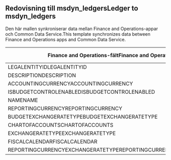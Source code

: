 ## <a name="ledger-to-msdyn_ledgers"></a><span data-ttu-id="b3118-101">Redovisning till msdyn_ledgers</span><span class="sxs-lookup"><span data-stu-id="b3118-101">Ledger to msdyn_ledgers</span></span>

<span data-ttu-id="b3118-102">Den här mallen synkroniserar data mellan Finance and Operations-appar och Common Data Service.</span><span class="sxs-lookup"><span data-stu-id="b3118-102">This template synchronizes data between Finance and Operations apps and Common Data Service.</span></span>

<span data-ttu-id="b3118-103">Finance and Operations-fält</span><span class="sxs-lookup"><span data-stu-id="b3118-103">Finance and Operations field</span></span> | <span data-ttu-id="b3118-104">Mappningstyp</span><span class="sxs-lookup"><span data-stu-id="b3118-104">Map type</span></span> | <span data-ttu-id="b3118-105">Övriga Dynamics 365-fält</span><span class="sxs-lookup"><span data-stu-id="b3118-105">Other Dynamics 365 field</span></span> | <span data-ttu-id="b3118-106">Standardvärde</span><span class="sxs-lookup"><span data-stu-id="b3118-106">Default value</span></span>
---|---|---|---
<span data-ttu-id="b3118-107">LEGALENTITYID</span><span class="sxs-lookup"><span data-stu-id="b3118-107">LEGALENTITYID</span></span> | >> | <span data-ttu-id="b3118-108">msdyn_company.cdm_companycode</span><span class="sxs-lookup"><span data-stu-id="b3118-108">msdyn_company.cdm_companycode</span></span> | 
<span data-ttu-id="b3118-109">DESCRIPTION</span><span class="sxs-lookup"><span data-stu-id="b3118-109">DESCRIPTION</span></span> | >> | <span data-ttu-id="b3118-110">msdyn_description</span><span class="sxs-lookup"><span data-stu-id="b3118-110">msdyn_description</span></span> | 
<span data-ttu-id="b3118-111">ACCOUNTINGCURRENCY</span><span class="sxs-lookup"><span data-stu-id="b3118-111">ACCOUNTINGCURRENCY</span></span> | >> | <span data-ttu-id="b3118-112">msdyn_accountingcurrency.isocurrencycode</span><span class="sxs-lookup"><span data-stu-id="b3118-112">msdyn_accountingcurrency.isocurrencycode</span></span> | 
<span data-ttu-id="b3118-113">ISBUDGETCONTROLENABLED</span><span class="sxs-lookup"><span data-stu-id="b3118-113">ISBUDGETCONTROLENABLED</span></span> | >> | <span data-ttu-id="b3118-114">msdyn_isbudgetcontrolenabled</span><span class="sxs-lookup"><span data-stu-id="b3118-114">msdyn_isbudgetcontrolenabled</span></span> | 
<span data-ttu-id="b3118-115">NAME</span><span class="sxs-lookup"><span data-stu-id="b3118-115">NAME</span></span> | >> | <span data-ttu-id="b3118-116">msdyn_name</span><span class="sxs-lookup"><span data-stu-id="b3118-116">msdyn_name</span></span> | 
<span data-ttu-id="b3118-117">REPORTINGCURRENCY</span><span class="sxs-lookup"><span data-stu-id="b3118-117">REPORTINGCURRENCY</span></span> | >> | <span data-ttu-id="b3118-118">msdyn_reportingcurrency.isocurrencycode</span><span class="sxs-lookup"><span data-stu-id="b3118-118">msdyn_reportingcurrency.isocurrencycode</span></span> | 
<span data-ttu-id="b3118-119">BUDGETEXCHANGERATETYPE</span><span class="sxs-lookup"><span data-stu-id="b3118-119">BUDGETEXCHANGERATETYPE</span></span> | >> | <span data-ttu-id="b3118-120">msdyn_budgetexchangeratetype.msdyn_name</span><span class="sxs-lookup"><span data-stu-id="b3118-120">msdyn_budgetexchangeratetype.msdyn_name</span></span> | 
<span data-ttu-id="b3118-121">CHARTOFACCOUNTS</span><span class="sxs-lookup"><span data-stu-id="b3118-121">CHARTOFACCOUNTS</span></span> | >> | <span data-ttu-id="b3118-122">msdyn_chartofaccounts.msdyn_name</span><span class="sxs-lookup"><span data-stu-id="b3118-122">msdyn_chartofaccounts.msdyn_name</span></span> | 
<span data-ttu-id="b3118-123">EXCHANGERATETYPE</span><span class="sxs-lookup"><span data-stu-id="b3118-123">EXCHANGERATETYPE</span></span> | >> | <span data-ttu-id="b3118-124">msdyn_exchangeratetype.msdyn_name</span><span class="sxs-lookup"><span data-stu-id="b3118-124">msdyn_exchangeratetype.msdyn_name</span></span> | 
<span data-ttu-id="b3118-125">FISCALCALENDAR</span><span class="sxs-lookup"><span data-stu-id="b3118-125">FISCALCALENDAR</span></span> | >> | <span data-ttu-id="b3118-126">msdyn_fiscalcalendar.msdyn_calendar</span><span class="sxs-lookup"><span data-stu-id="b3118-126">msdyn_fiscalcalendar.msdyn_calendar</span></span> | 
<span data-ttu-id="b3118-127">REPORTINGCURRENCYEXCHANGERATETYPE</span><span class="sxs-lookup"><span data-stu-id="b3118-127">REPORTINGCURRENCYEXCHANGERATETYPE</span></span> | >> | <span data-ttu-id="b3118-128">msdyn_reportingcurrencyexchangeratetype.msdyn_name</span><span class="sxs-lookup"><span data-stu-id="b3118-128">msdyn_reportingcurrencyexchangeratetype.msdyn_name</span></span> | 
